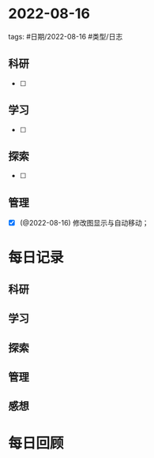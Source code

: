 

# 2022-08-16


tags: #日期/2022-08-16 #类型/日志 


## 科研

- [ ] 

## 学习

- [ ] 

## 探索

- [ ] 


## 管理

- [x] (@2022-08-16) 修改图显示与自动移动；


# 每日记录

## 科研


## 学习


## 探索



## 管理



## 感想




# 每日回顾




